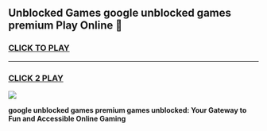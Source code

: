 
## Unblocked Games google unblocked games premium Play Online 👋
<h3>
<a href="https://news.freeplayer.one?title=google_unblocked_games_premium&ref=17F">CLICK TO PLAY</a></h3>
<hr>

<h3>
<a href="https://news.freeplayer.one?title=google_unblocked_games_premium&ref=17F">CLICK 2 PLAY</a>
  
</h3>

<a href="https://news.freeplayer.one?title=google_unblocked_games_premium&ref=17F/"><img src="https://clearcache.store/games.png"></a>


**google unblocked games premium games unblocked: Your Gateway to Fun and Accessible Online Gaming**
